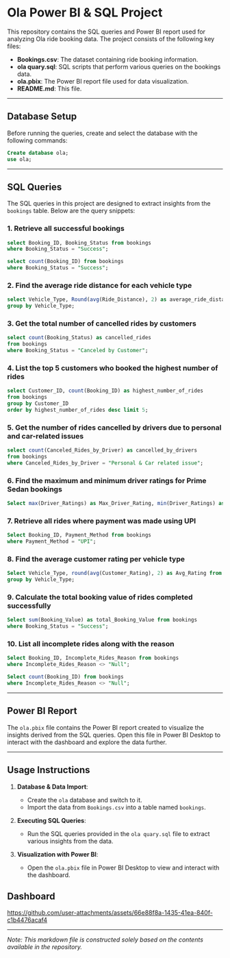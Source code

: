 # Ola Power BI & SQL Project

This repository contains the SQL queries and Power BI report used for analyzing Ola ride booking data. The project consists of the following key files:

- **Bookings.csv**: The dataset containing ride booking information.
- **ola quary.sql**: SQL scripts that perform various queries on the bookings data.
- **ola.pbix**: The Power BI report file used for data visualization.
- **README.md**: This file.

---

## Database Setup

Before running the queries, create and select the database with the following commands:

```sql
Create database ola;
use ola;
```

---

## SQL Queries

The SQL queries in this project are designed to extract insights from the `bookings` table. Below are the query snippets:

### 1. Retrieve all successful bookings

```sql
select Booking_ID, Booking_Status from bookings
where Booking_Status = "Success";

select count(Booking_ID) from bookings
where Booking_Status = "Success";
```

### 2. Find the average ride distance for each vehicle type

```sql
select Vehicle_Type, Round(avg(Ride_Distance), 2) as average_ride_distance from bookings
group by Vehicle_Type;
```

### 3. Get the total number of cancelled rides by customers

```sql
select count(Booking_Status) as cancelled_rides
from bookings
where Booking_Status = "Canceled by Customer";
```

### 4. List the top 5 customers who booked the highest number of rides

```sql
select Customer_ID, count(Booking_ID) as highest_number_of_rides
from bookings
group by Customer_ID
order by highest_number_of_rides desc limit 5;
```

### 5. Get the number of rides cancelled by drivers due to personal and car-related issues

```sql
select count(Canceled_Rides_by_Driver) as cancelled_by_drivers
from bookings
where Canceled_Rides_by_Driver = "Personal & Car related issue";
```

### 6. Find the maximum and minimum driver ratings for Prime Sedan bookings

```sql
Select max(Driver_Ratings) as Max_Driver_Rating, min(Driver_Ratings) as Min_Drive_Rating from bookings;
```

### 7. Retrieve all rides where payment was made using UPI

```sql
Select Booking_ID, Payment_Method from bookings
where Payment_Method = "UPI";
```

### 8. Find the average customer rating per vehicle type

```sql
Select Vehicle_Type, round(avg(Customer_Rating), 2) as Avg_Rating from bookings
group by Vehicle_Type;
```

### 9. Calculate the total booking value of rides completed successfully

```sql
Select sum(Booking_Value) as total_Booking_Value from bookings
where Booking_Status = "Success";
```

### 10. List all incomplete rides along with the reason

```sql
Select Booking_ID, Incomplete_Rides_Reason from bookings
where Incomplete_Rides_Reason <> "Null";

Select count(Booking_ID) from bookings
where Incomplete_Rides_Reason <> "Null";
```

---

## Power BI Report

The `ola.pbix` file contains the Power BI report created to visualize the insights derived from the SQL queries. Open this file in Power BI Desktop to interact with the dashboard and explore the data further.

---

## Usage Instructions

1. **Database & Data Import**:  
   - Create the `ola` database and switch to it.
   - Import the data from `Bookings.csv` into a table named `bookings`.

2. **Executing SQL Queries**:  
   - Run the SQL queries provided in the `ola quary.sql` file to extract various insights from the data.

3. **Visualization with Power BI**:  
   - Open the `ola.pbix` file in Power BI Desktop to view and interact with the dashboard.
## Dashboard

https://github.com/user-attachments/assets/66e88f8a-1435-41ea-840f-c1b4476acaf4


---

*Note: This markdown file is constructed solely based on the contents available in the repository.*
